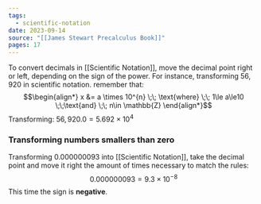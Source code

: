 ```yaml
---
tags:
  - scientific-notation
date: 2023-09-14
source: "[[James Stewart Precalculus Book]]"
pages: 17
---
```

To convert decimals in [[Scientific Notation]], move the decimal point right or left, depending on the sign of the power.
For instance, transforming $56,920$ in scientific notation. remember that:
$$\begin{align*}
x &= a \times 10^{n} \;\; \text{where} \;\; 1\le a\le10 \;\;\text{and} \;\; n\in \mathbb{Z}
\end{align*}$$
Transforming: $56,920.0 = 5.692\times10^{4}$  
### Transforming numbers smallers than zero

Transforming $0.000000093$ into [[Scientific Notation]], take the decimal point and move it right the amount of times necessary to match the rules:
$$
0.000000093 = 9.3\times10^{-8}
$$
This time the sign is **negative**.